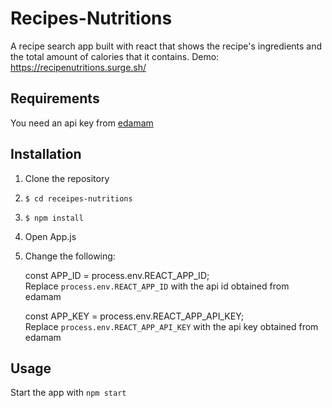 # Recipes-Nutritions
A recipe search app built with react that shows the recipe's ingredients and the total amount of calories that it contains.
Demo: https://recipenutritions.surge.sh/

## Requirements
You need an api key from [edamam](https://developer.edamam.com/edamam-recipe-api "edamam")

## Installation
1. Clone the repository
2. `$ cd receipes-nutritions`
3. `$ npm install` 
4. Open App.js
5. Change the following:

    const APP_ID = process.env.REACT_APP_ID; <br>
	Replace `process.env.REACT_APP_ID` with the api id obtained from edamam

    const APP_KEY = process.env.REACT_APP_API_KEY; <br>
	Replace `process.env.REACT_APP_API_KEY` with the api key obtained from edamam

## Usage
Start the app with `npm start` <br>
